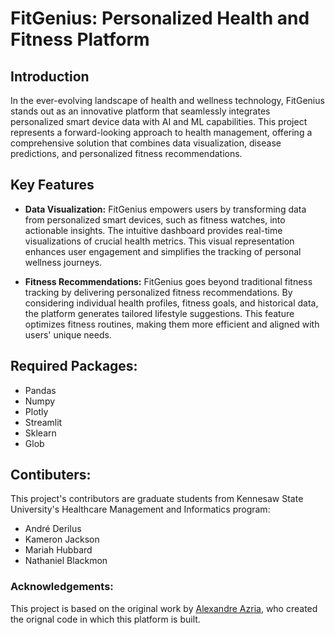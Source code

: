 # FitGenius: Personalized Health and Fitness Platform
## Introduction 
In the ever-evolving landscape of health and wellness technology, FitGenius stands out as an innovative platform that seamlessly integrates personalized smart device data with AI and ML capabilities. This project represents a forward-looking approach to health management, offering a comprehensive solution that combines data visualization, disease predictions, and personalized fitness recommendations.

## Key Features 
- **Data Visualization:**
  FitGenius empowers users by transforming data from personalized smart devices, such as fitness watches, into actionable insights. The intuitive dashboard provides real-time visualizations of crucial health metrics. This visual representation enhances user engagement and simplifies the tracking of personal wellness journeys.

- **Fitness Recommendations:**
  FitGenius goes beyond traditional fitness tracking by delivering personalized fitness recommendations. By considering individual health profiles, fitness goals, and historical data, the platform generates tailored lifestyle suggestions. This feature optimizes fitness routines, making them more efficient and aligned with users' unique needs.

## Required Packages: 
- Pandas
- Numpy
- Plotly
- Streamlit
- Sklearn
- Glob

## Contibuters: 
This project's contributors are graduate students from Kennesaw State University's Healthcare Management and Informatics program:
- André Derilus
- Kameron Jackson
- Mariah Hubbard
- Nathaniel Blackmon

### Acknowledgements: 
This project is based on the original work by [Alexandre Azria](https://github.com/alexazria/Predicting_Diseases_Streamlit_ML.git), who created the orignal code in which this platform is built. 
